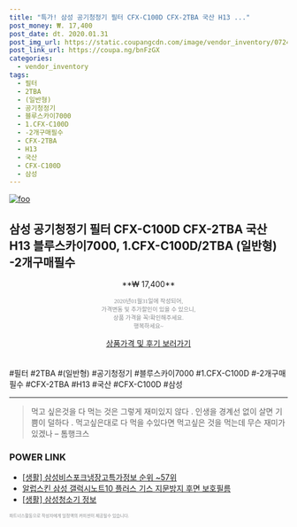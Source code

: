 ```yaml
--- 
title: "특가! 삼성 공기청정기 필터 CFX-C100D CFX-2TBA 국산 H13 ..." 
post_money: ₩. 17,400 
post_date: dt. 2020.01.31 
post_img_url: https://static.coupangcdn.com/image/vendor_inventory/0724/a43ed2f5891b37bf4f702d5d2e0a2bc96dbe6baa5ba6923b40f9323d4ee9.jpg 
post_link_url: https://coupa.ng/bnFzGX 
categories: 
  - vendor_inventory 
tags: 
  - 필터 
  - 2TBA 
  - (일반형) 
  - 공기청정기 
  - 블루스카이7000 
  - 1.CFX-C100D 
  - -2개구매필수 
  - CFX-2TBA 
  - H13 
  - 국산 
  - CFX-C100D 
  - 삼성 
--- 
```

[![foo](https://static.coupangcdn.com/image/vendor_inventory/0724/a43ed2f5891b37bf4f702d5d2e0a2bc96dbe6baa5ba6923b40f9323d4ee9.jpg)](https://coupa.ng/bnFzGX) 

## 삼성 공기청정기 필터 CFX-C100D CFX-2TBA 국산 H13 블루스카이7000, 1.CFX-C100D/2TBA (일반형) -2개구매필수 
<p style="text-align: center;">**₩ 17,400**</p> 
<p style="text-align: center;"><span style="color: #898c8f; font-family: Georgia,Times,serif; font-size: 0.75em;">2020년01월31일에 작성되어, <br>가격변동 및 추가할인이 있을 수 있으니,<br> 상품 가격을 꼭!확인해주세요.<br>행복하세요~</span> 
</p>	 
<div markdown="0" style="text-align: center;"><a href="https://coupa.ng/bnFzGX" class="btn btn--success">상품가격 및 후기 보러가기</a></div> 
<br><br> 
  #필터 #2TBA #(일반형) #공기청정기 #블루스카이7000 #1.CFX-C100D #-2개구매필수 #CFX-2TBA #H13 #국산 #CFX-C100D #삼성 
<hr> 

> 먹고 싶은것을 다 먹는 것은 그렇게 재미있지 않다 . 인생을 경계선 없이 살면 기쁨이 덜하다 . 먹고싶은대로 다 먹을 수있다면 먹고싶은 것을 먹는데 무슨 재미가 있겠나 – 톰행크스 


### POWER LINK

* <a href="https://blog.naver.com/fasyy4321/221770876320" target="_blank"> [생활] 삼성비스포크냉장고특가정보 순위 ~57위</a>
* <a href="https://blog.naver.com/sakai111/221776632875" target="_blank">알럽스킨 삼성 갤럭시노트10 플러스 기스 지문방지 후면 보호필름</a>
* <a href="https://blog.naver.com/fasyy4321/221760356351" target="_blank"> [생활] 삼성청소기 정보 </a>

<span style="color: #898c8f; font-family: Georgia,Times,serif; font-size: 0.55em;">파트너스활동으로 작성자에게 일정액의 커미션이 제공될수 있습니다.</span> 
